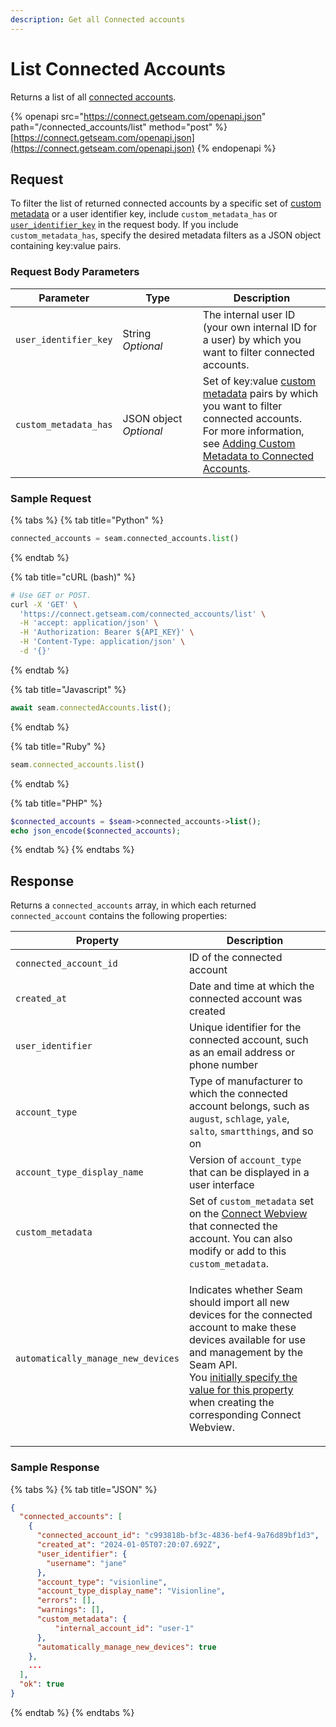```yaml
---
description: Get all Connected accounts
---
```


# List Connected Accounts

Returns a list of all [connected accounts](./).

{% openapi src="https://connect.getseam.com/openapi.json" path="/connected_accounts/list" method="post" %}
[https://connect.getseam.com/openapi.json](https://connect.getseam.com/openapi.json)
{% endopenapi %}

## Request

To filter the list of returned connected accounts by a specific set of [custom metadata](../../core-concepts/connect-webviews/attaching-custom-data-to-the-connect-webview.md) or a user identifier key, include `custom_metadata_has` or [`user_identifier_key`](../client_sessions/#client_session-properties) in the request body. If you include `custom_metadata_has`, specify the desired metadata filters as a JSON object containing key:value pairs.

### Request Body Parameters

<table><thead><tr><th>Parameter</th><th width="112.33333333333331">Type</th><th>Description</th></tr></thead><tbody><tr><td><code>user_identifier_key</code></td><td>String<br><em>Optional</em></td><td>The internal user ID (your own internal ID for a user) by which you want to filter connected accounts.</td></tr><tr><td><code>custom_metadata_has</code></td><td>JSON object<br><em>Optional</em></td><td>Set of key:value <a href="../connect-webviews/#connect_webview-properties">custom metadata</a> pairs by which you want to filter connected accounts.<br>For more information, see <a href="../../core-concepts/connected_accounts/adding-custom-metadata-to-a-connected-account.md">Adding Custom Metadata to Connected Accounts</a>.</td></tr></tbody></table>

### Sample Request

{% tabs %}
{% tab title="Python" %}
```python
connected_accounts = seam.connected_accounts.list()
```
{% endtab %}

{% tab title="cURL (bash)" %}
```bash
# Use GET or POST.
curl -X 'GET' \
  'https://connect.getseam.com/connected_accounts/list' \
  -H 'accept: application/json' \
  -H 'Authorization: Bearer ${API_KEY}' \
  -H 'Content-Type: application/json' \
  -d '{}'
```
{% endtab %}

{% tab title="Javascript" %}
```javascript
await seam.connectedAccounts.list();
```
{% endtab %}

{% tab title="Ruby" %}
```ruby
seam.connected_accounts.list()
```
{% endtab %}

{% tab title="PHP" %}
```php
$connected_accounts = $seam->connected_accounts->list();
echo json_encode($connected_accounts);
```
{% endtab %}
{% endtabs %}

## Response

Returns a `connected_accounts` array, in which each returned `connected_account` contains the following properties:

| Property                           | Description                                                                                                                                                                                                                                                                                                                                                                             |
| ---------------------------------- | --------------------------------------------------------------------------------------------------------------------------------------------------------------------------------------------------------------------------------------------------------------------------------------------------------------------------------------------------------------------------------------- |
| `connected_account_id`             | ID of the connected account                                                                                                                                                                                                                                                                                                                                                             |
| `created_at`                       | Date and time at which the connected account was created                                                                                                                                                                                                                                                                                                                                |
| `user_identifier`                  | Unique identifier for the connected account, such as an email address or phone number                                                                                                                                                                                                                                                                                                   |
| `account_type`                     | Type of manufacturer to which the connected account belongs, such as `august`, `schlage`, `yale`, `salto`, `smartthings`, and so on                                                                                                                                                                                                                                                     |
| `account_type_display_name`        | Version of `account_type` that can be displayed in a user interface                                                                                                                                                                                                                                                                                                                     |
| `custom_metadata`                  | Set of `custom_metadata` set on the [Connect Webview](../../core-concepts/connect-webviews/) that connected the account. You can also modify or add to this `custom_metadata`.                                                                                                                                                                                                          |
| `automatically_manage_new_devices` | <p>Indicates whether Seam should import all new devices for the connected account to make these devices available for use and management by the Seam API.<br>You <a href="../../core-concepts/connect-webviews/customizing-connect-webviews.md#automatically_manage_new_devices">initially specify the value for this property</a> when creating the corresponding Connect Webview.</p> |

### Sample Response

{% tabs %}
{% tab title="JSON" %}
```json
{
  "connected_accounts": [
    {
      "connected_account_id": "c993818b-bf3c-4836-bef4-9a76d89bf1d3",
      "created_at": "2024-01-05T07:20:07.692Z",
      "user_identifier": {
        "username": "jane"
      },
      "account_type": "visionline",
      "account_type_display_name": "Visionline",
      "errors": [],
      "warnings": [],
      "custom_metadata": {
          "internal_account_id": "user-1"
      },
      "automatically_manage_new_devices": true
    },
	...
  ],
  "ok": true
}
```
{% endtab %}
{% endtabs %}

